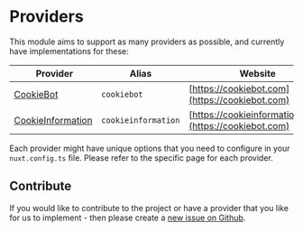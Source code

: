 # Providers

This module aims to support as many providers as possible, and currently have implementations for these:

|  Provider                                                       | Alias               |  Website                                               |
| --------------------------------------------------------------- | ------------------- | ------------------------------------------------------ |
| [CookieBot](/documentation/providers/cookiebot)                 | `cookiebot`         | [https://cookiebot.com](https://cookiebot.com)         |
| [CookieInformation](/documentation/providers/cookieinformation) | `cookieinformation` | [https://cookieinformation.com](https://cookiebot.com) |

<div class="pt-4"></div>

Each provider might have unique options that you need to configure in your `nuxt.config.ts` file.
Please refer to the specific page for each provider.

<div class="pt-8"></div>

## Contribute

If you would like to contribute to the project or have a provider that you like for us to implement - then please create a [new issue on Github](https://github.com/weareheavy/nuxt-cookie-consent/issues).